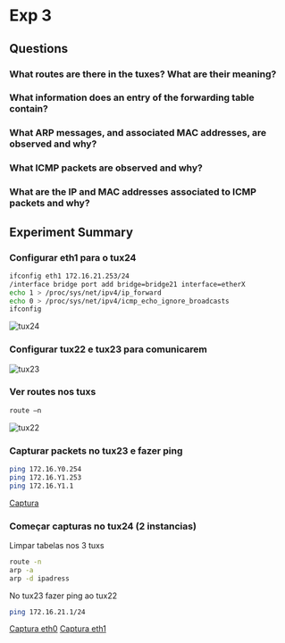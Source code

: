 # Exp 3

## Questions

### What routes are there in the tuxes? What are their meaning?
### What information does an entry of the forwarding table contain?
### What ARP messages, and associated MAC addresses, are observed and why?
### What ICMP packets are observed and why?
### What are the IP and MAC addresses associated to ICMP packets and why?

## Experiment Summary

### Configurar eth1 para o tux24

```bash
ifconfig eth1 172.16.21.253/24
/interface bridge port add bridge=bridge21 interface=etherX
echo 1 > /proc/sys/net/ipv4/ip_forward
echo 0 > /proc/sys/net/ipv4/icmp_echo_ignore_broadcasts
ifconfig
```

![tux24](exp3.png)

### Configurar tux22 e tux23 para comunicarem

![tux23](exp3-tux23.png)

### Ver routes nos tuxs

```bash
route –n
```
![tux22](exp3-tux22.png)

### Capturar packets no tux23 e fazer ping

```bash
ping 172.16.Y0.254
ping 172.16.Y1.253
ping 172.16.Y1.1
```

[Captura](exp3.pcapng)

### Começar capturas no tux24 (2 instancias)

Limpar tabelas nos 3 tuxs
```bash
route -n
arp -a
arp -d ipadress
```

No tux23 fazer ping ao tux22
```bash
ping 172.16.21.1/24
```

[Captura eth0](exp3-eth0.pcapng)
[Captura eth1](exp3-eth1.pcapng)
